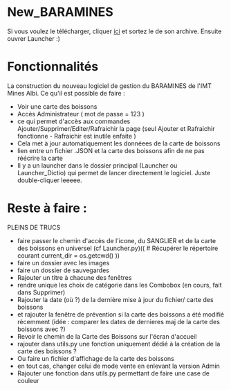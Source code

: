 # New_BARAMINES
Si vous voulez le télécharger, cliquer [ici](https://github.com/Shaztronix/New_BARAMINES/archive/refs/tags/Sanglier-v0.0.19.3-ProtoAlpha.zip) et sortez le de son archive. Ensuite ouvrer Launcher :)



# Fonctionnalités
La construction du nouveau logiciel de gestion du BARAMINES de l'IMT Mines Albi.
Ce qu'il est possible de faire :
- Voir une carte des boissons
- Accès Administrateur ( mot de passe = 123 )
- ce qui permet d'accès aux commandes Ajouter/Supprimer/Editer/Rafraichir la page (seul Ajouter et Rafraichir fonctionne - Rafraichir est inutile enfaite )
- Cela met à jour automatiquement les donnéees de la carte de boissons
- lien entre un fichier .JSON et la carte des boissons afin de ne pas réécrire la carte
- Il y a un launcher dans le dossier principal (Launcher ou Launcher_Dictio) qui permet de lancer directement le logiciel. Juste double-cliquer leeeee.

# Reste à faire : 
PLEINS DE TRUCS
- faire passer le chemin d'accès de l'icone, du SANGLIER et de la carte des boissons en universel (cf Launcher.py)(( # Récupérer le répertoire courant
current_dir = os.getcwd() ))
- faire un dossier avec les images
- faire un dossier de sauvegardes
- Rajouter un titre à chacune des fenêtres
- rendre unique les choix de catégorie dans les Combobox (en cours, fait dans Supprimer)
- Rajouter la date (où ?) de la dernière mise à jour du fichier/ carte des boissons
- et rajouter la fenêtre de prévention si la carte des boissons a été modifié récemment (idée : comparer les dates de dernieres maj de la carte des boissons avec ?)
- Revoir le chemin de la Carte des Boissons sur l'écran d'accueil
- rajouter dans utils.py une fonction uniquement dédié à la création de la carte des boissons ?
- Ou faire un fichier d'affichage de la carte des boissons
- en tout cas, changer celui de mode vente en enlevant la version Admin
- Rajouter une fonction dans utils.py permettant de faire une case de couleur
